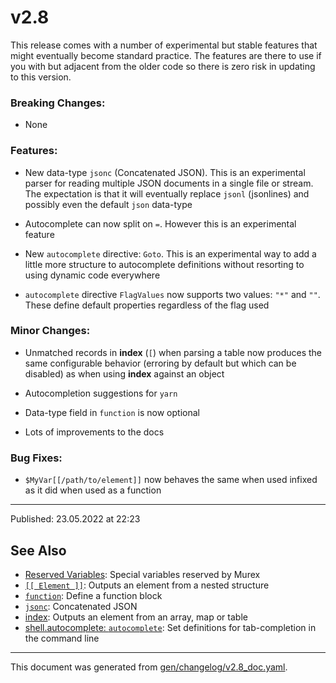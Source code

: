 # v2.8

This release comes with a number of experimental but stable features that might eventually become standard practice. The features are there to use if you with but adjacent from the older code so there is zero risk in updating to this version.

### Breaking Changes:

* None

### Features:

* New data-type `jsonc` (Concatenated JSON). This is an experimental parser for reading multiple JSON documents in a single file or stream. The expectation is that it will eventually replace `jsonl` (jsonlines) and possibly even the default `json` data-type

* Autocomplete can now split on `=`. However this is an experimental feature

* New `autocomplete` directive: `Goto`. This is an experimental way to add a little more structure to autocomplete definitions without resorting to using dynamic code everywhere

* `autocomplete` directive `FlagValues` now supports two values: `"*"` and `""`. These define default properties regardless of the flag used

### Minor Changes:

* Unmatched records in **index** (`[`) when parsing a table now produces the same configurable behavior (erroring by default but which can be disabled) as when using **index** against an object

* Autocompletion suggestions for `yarn`

* Data-type field in `function` is now optional

* Lots of improvements to the docs

### Bug Fixes:

* `$MyVar[[/path/to/element]]` now behaves the same when used infixed as it did when used as a function

<hr>

Published: 23.05.2022 at 22:23

## See Also

* [Reserved Variables](../user-guide/reserved-vars.md):
  Special variables reserved by Murex
* [`[[ Element ]]`](../parser/element.md):
  Outputs an element from a nested structure
* [`function`](../commands/function.md):
  Define a function block
* [`jsonc`](../types/jsonc.md):
  Concatenated JSON
* [index](../parser/item-index.md):
  Outputs an element from an array, map or table
* [shell.autocomplete: `autocomplete`](../commands/autocomplete.md):
  Set definitions for tab-completion in the command line

<hr/>

This document was generated from [gen/changelog/v2.8_doc.yaml](https://github.com/lmorg/murex/blob/master/gen/changelog/v2.8_doc.yaml).